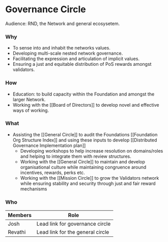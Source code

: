 # Governance Circle
Audience: RND, the Network and general ecosysetem.

### Why
- To sense into and inhabit the networks values.
- Developing multi-scale nested network governance.
- Facilitating the expression and articulation of implicit values.
- Ensuring a just and equitable distribution of PoS rewards amongst validators.

### How
- Education: to build capacity within the Foundation and amongst the larger Network.
- Working with the [[Board of Directors]] to develop novel and effective ways of working.

### What
- Assisting the [[General Circle]] to audit the Foundations [[Foundation Org Structure Index]] and using these inputs to develop [[Distributed Governance Implementation plan]]
	- Developing workshops to help increase resolution on domains/roles and helping to integrate them with review structures.
	- Working with the [[General Circle]] to maintain and develop organisational culture while maintaining congruence around incentives, rewards, perks etc. 
	- Working with the [[Mission Circle]] to grow the Validators network while ensuring stability and security through just and fair reward mechanisms

### Who
| Members | Role |
|---|---|
| Josh | Lead link for governance circle |
| Revathi | Lead link for the general circle|





